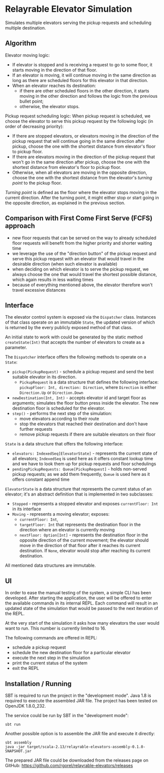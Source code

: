# Relayrable Elevator Simulation

Simulates multiple elevators serving the pickup requests and scheduling multiple destination.

## Algorithm

Elevator moving logic:
* If elevator is stopped and is receiving a request to go to some floor, it starts moving in the direction of that floor.
* If an elevator is moving, it will continue moving in the same direction as long as there are scheduled floors for this elevator in that direction.
* When an elevator reaches its destination:
  * if there are other scheduled floors in the other direction, it starts moving in the other direction and follows the logic from the previous bullet point;
  * otherwise, the elevator stops.

Pickup request scheduling logic:
When pickup request is scheduled, we choose the elevator to serve this pickup request by the following logic (in order of decreasing priority):
* If there are stopped elevators, or elevators moving in the direction of the pickup request that will continue going in the same direction after pickup, choose the one with the shortest distance from elevator's floor to pickup floor.
* If there are elevators moving in the direction of the pickup request that won't go in the same direction after pickup, choose the one with the shortest distance from elevator's floor to pickup floor.
* Otherwise, when all elevators are moving in the opposite direction, choose the one with the shortest distance from the elevator's _turning point_ to the pickup floor.

_Turning point_ is defined as the floor where the elevator stops moving in the current direction. After the turning point, it might either stop or start going in the opposite direction, as explained in the previous section.

## Comparison with First Come First Serve (FCFS) approach

* new floor requests that can be served on the way to already scheduled floor requests will benefit from the higher priority and shorter waiting time
* we leverage the use of the "direction button" of the pickup request and serve this pickup request with an elevator that would travel in the desirable direction (when such elevator is available)
* when deciding on which elevator is to serve the pickup request, we always choose the one that would travel the shortest possible distance, which again results in less waiting times
* because of everything mentioned above, the elevator therefore won't travel excessive distances

## Interface

The elevator control system is exposed via the `Dispatcher` class. Instances of that class operate on an immutable `State`, the updated version of which is returned by the every publicly exposed method of that class.

An initial state to work with could be generated by the static method `createState(Int)` that accepts the number of elevators to create as a parameter.

The `Dispatcher` interface offers the following methods to operate on a `State`:

* `pickup(PickupRequest)` - schedule a pickup request and send the best suitable elevator in its direction.
  * `PickupRequest` is a data structure that defines the following interface: `pickupFloor: Int, direction: Direction`, where `Direction` is either `Direction.Up` or `Direction.Down`
* `newDestination(Int, Int)` - accepts elevator id and target floor as arguments; simulates the floor button press inside the elevator. The new destination floor is scheduled for the elevator.
* `step()` - performs the next step of the simulation: 
  * move elevators according to their route
  * stop the elevators that reached their destination and don't have further requests
  * remove pickup requests if there are suitable elevators on their floor

`State` is a data structure that offers the following interface:
* `elevators: IndexedSeq[ElevatorState]` - represents the current state of all elevators; `IndexedSeq` is used here as it offers constant lookup time and we have to look them up for pickup requests and floor schedulings
* `pendingPickupRequests: Queue[PickupRequest]` - holds non-served pickup requests; as we add them frequently, `Queue` is used here as it offers constant append time

`ElevatorState` is a data structure that represents the current status of an elevator; it's an abstract definition that is implemented in two subclasses:
* `Stopped` - represents a stopped elevator and exposes `currentFloor: Int` in its interface
* `Moving` - represents a moving elevator; exposes:
  * `currentFloor: Int`, 
  * `targetFloor: Int` that represents the destination floor in the direction where an elevator is currently moving
  * `nextFloor: Option[Int]` - represents the destination floor in the opposite direction of the current movement; the elevator should move in the direction of that floor after it reaches its current destination. If `None`, elevator would stop after reaching its current destination.


All mentioned data structures are immutable.

## UI

In order to ease the manual testing of the system, a simple CLI has been developed. After starting the application, the user will be offered to enter the available commands in its internal REPL. Each command will result in an updated state of the simulation that would be passed to the next iteration of the REPL.

At the very start of the simulation it asks how many elevators the user would want to run. This number is currently limited to 16.

The following commands are offered in REPL:
* schedule a pickup request
* schedule the new destination floor for a particular elevator
* execute the next step in the simulation
* print the current status of the system
* exit the REPL

## Installation / Running

SBT is required to run the project in the "development mode". Java 1.8 is required to execute the assembled JAR file. The project has been tested on OpenJDK 1.8.0_232.

The service could be run by SBT in the "development mode":
```
sbt run
```

Another possible option is to assemble the JAR file and execute it directly:

```
sbt assembly
java -jar target/scala-2.13/relayrable-elevators-assembly-0.1.0-SNAPSHOT.jar
```

The prepared JAR file could be downloaded from the releases page on GitHub: https://github.com/rgorel/relayrable-elevators/releases

